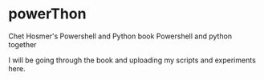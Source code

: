 # powerThon
Chet Hosmer's Powershell and Python book
Powershell and python together

I will be going through the book and uploading my scripts and experiments here.
